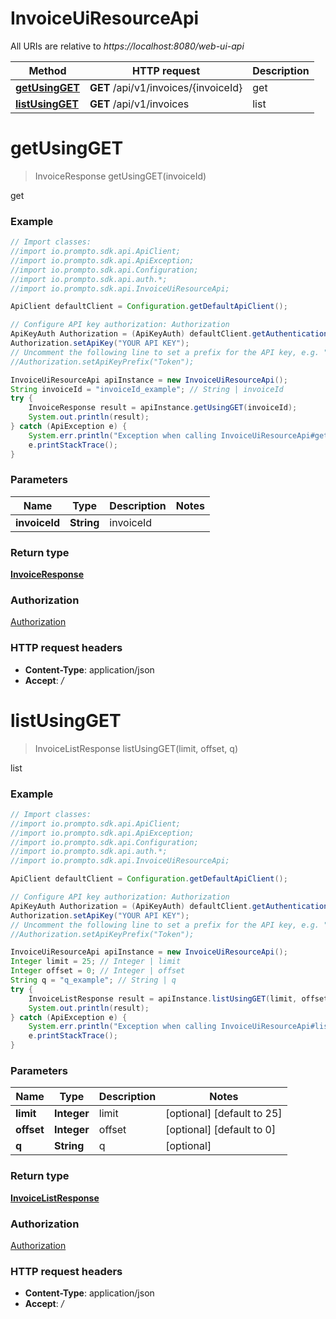 # InvoiceUiResourceApi

All URIs are relative to *https://localhost:8080/web-ui-api*

Method | HTTP request | Description
------------- | ------------- | -------------
[**getUsingGET**](InvoiceUiResourceApi.md#getUsingGET) | **GET** /api/v1/invoices/{invoiceId} | get
[**listUsingGET**](InvoiceUiResourceApi.md#listUsingGET) | **GET** /api/v1/invoices | list


<a name="getUsingGET"></a>
# **getUsingGET**
> InvoiceResponse getUsingGET(invoiceId)

get

### Example
```java
// Import classes:
//import io.prompto.sdk.api.ApiClient;
//import io.prompto.sdk.api.ApiException;
//import io.prompto.sdk.api.Configuration;
//import io.prompto.sdk.api.auth.*;
//import io.prompto.sdk.api.InvoiceUiResourceApi;

ApiClient defaultClient = Configuration.getDefaultApiClient();

// Configure API key authorization: Authorization
ApiKeyAuth Authorization = (ApiKeyAuth) defaultClient.getAuthentication("Authorization");
Authorization.setApiKey("YOUR API KEY");
// Uncomment the following line to set a prefix for the API key, e.g. "Token" (defaults to null)
//Authorization.setApiKeyPrefix("Token");

InvoiceUiResourceApi apiInstance = new InvoiceUiResourceApi();
String invoiceId = "invoiceId_example"; // String | invoiceId
try {
    InvoiceResponse result = apiInstance.getUsingGET(invoiceId);
    System.out.println(result);
} catch (ApiException e) {
    System.err.println("Exception when calling InvoiceUiResourceApi#getUsingGET");
    e.printStackTrace();
}
```

### Parameters

Name | Type | Description  | Notes
------------- | ------------- | ------------- | -------------
 **invoiceId** | **String**| invoiceId |

### Return type

[**InvoiceResponse**](InvoiceResponse.md)

### Authorization

[Authorization](../README.md#Authorization)

### HTTP request headers

 - **Content-Type**: application/json
 - **Accept**: */*

<a name="listUsingGET"></a>
# **listUsingGET**
> InvoiceListResponse listUsingGET(limit, offset, q)

list

### Example
```java
// Import classes:
//import io.prompto.sdk.api.ApiClient;
//import io.prompto.sdk.api.ApiException;
//import io.prompto.sdk.api.Configuration;
//import io.prompto.sdk.api.auth.*;
//import io.prompto.sdk.api.InvoiceUiResourceApi;

ApiClient defaultClient = Configuration.getDefaultApiClient();

// Configure API key authorization: Authorization
ApiKeyAuth Authorization = (ApiKeyAuth) defaultClient.getAuthentication("Authorization");
Authorization.setApiKey("YOUR API KEY");
// Uncomment the following line to set a prefix for the API key, e.g. "Token" (defaults to null)
//Authorization.setApiKeyPrefix("Token");

InvoiceUiResourceApi apiInstance = new InvoiceUiResourceApi();
Integer limit = 25; // Integer | limit
Integer offset = 0; // Integer | offset
String q = "q_example"; // String | q
try {
    InvoiceListResponse result = apiInstance.listUsingGET(limit, offset, q);
    System.out.println(result);
} catch (ApiException e) {
    System.err.println("Exception when calling InvoiceUiResourceApi#listUsingGET");
    e.printStackTrace();
}
```

### Parameters

Name | Type | Description  | Notes
------------- | ------------- | ------------- | -------------
 **limit** | **Integer**| limit | [optional] [default to 25]
 **offset** | **Integer**| offset | [optional] [default to 0]
 **q** | **String**| q | [optional]

### Return type

[**InvoiceListResponse**](InvoiceListResponse.md)

### Authorization

[Authorization](../README.md#Authorization)

### HTTP request headers

 - **Content-Type**: application/json
 - **Accept**: */*

